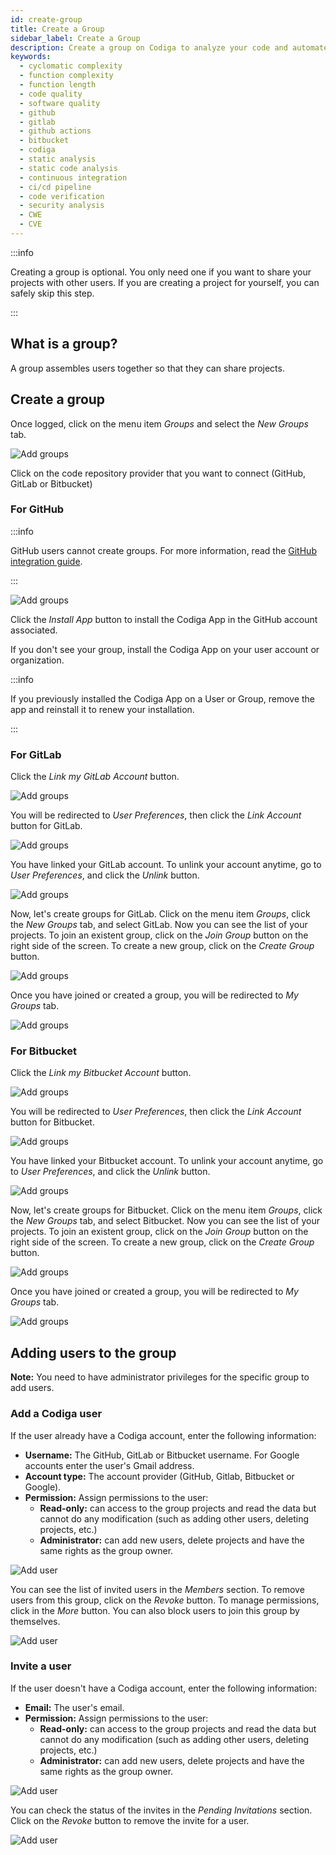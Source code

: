 ```yaml
---
id: create-group
title: Create a Group
sidebar_label: Create a Group
description: Create a group on Codiga to analyze your code and automated your Code Reviews on GitHub, GitLab and Bitbucket. Support for 12+ languages, start for free today.
keywords:
  - cyclomatic complexity
  - function complexity
  - function length
  - code quality
  - software quality
  - github
  - gitlab
  - github actions
  - bitbucket
  - codiga
  - static analysis
  - static code analysis
  - continuous integration
  - ci/cd pipeline
  - code verification
  - security analysis
  - CWE
  - CVE
---
```


:::info

Creating a group is optional. You only need one if you want to share
your projects with other users. If you are creating a project for yourself,
you can safely skip this step.

:::

## What is a group?

A group assembles users together so that they can share projects.

## Create a group

Once logged, click on the menu item _Groups_ and select the _New Groups_ tab.

![Add groups](/img/create-group-01.png)

Click on the code repository provider that you want to connect (GitHub, GitLab or Bitbucket)

### For GitHub

:::info

GitHub users cannot create groups. For more information, read the [GitHub integration guide](/docs/code-analysis/integration/github).

:::

![Add groups](/img/create-group-02.png)

Click the _Install App_ button to install the Codiga App in the GitHub account associated.

If you don't see your group, install the Codiga App on your user account or organization.

:::info

If you previously installed the Codiga App on a User or Group, remove the app and reinstall it to renew your installation.

:::

### For GitLab

Click the _Link my GitLab Account_ button.

![Add groups](/img/create-group-03.png)

You will be redirected to _User Preferences_, then click the _Link Account_ button for GitLab.

![Add groups](/img/create-group-04.png)

You have linked your GitLab account. To unlink your account anytime, go to _User Preferences_, and click the _Unlink_ button.

![Add groups](/img/create-group-05.png)

Now, let's create groups for GitLab. Click on the menu item _Groups_, click the _New Groups_ tab, and select GitLab. Now you can see the list of your projects. To join an existent group, click on the _Join Group_ button on the right side of the screen. To create a new group, click on the _Create Group_ button.

![Add groups](/img/create-group-06.png)

Once you have joined or created a group, you will be redirected to _My Groups_ tab.

![Add groups](/img/create-group-07.png)

### For Bitbucket

Click the _Link my Bitbucket Account_ button.

![Add groups](/img/create-group-08.png)

You will be redirected to _User Preferences_, then click the _Link Account_ button for Bitbucket.

![Add groups](/img/create-group-04.png)

You have linked your Bitbucket account. To unlink your account anytime, go to _User Preferences_, and click the _Unlink_ button.

![Add groups](/img/create-group-09.png)

Now, let's create groups for Bitbucket. Click on the menu item _Groups_, click the _New Groups_ tab, and select Bitbucket. Now you can see the list of your projects. To join an existent group, click on the _Join Group_ button on the right side of the screen. To create a new group, click on the _Create Group_ button.

![Add groups](/img/create-group-10.png)

Once you have joined or created a group, you will be redirected to _My Groups_ tab.

![Add groups](/img/create-group-07.png)

## Adding users to the group

**Note:** You need to have administrator privileges for the specific group to add users.

### Add a Codiga user

If the user already have a Codiga account, enter the following information:

- **Username:** The GitHub, GitLab or Bitbucket username. For Google accounts enter the user's Gmail address.
- **Account type:** The account provider (GitHub, Gitlab, Bitbucket or Google).
- **Permission:** Assign permissions to the user:
  - **Read-only:** can access to the group projects and read the data but cannot do any modification (such as adding other users, deleting projects, etc.)
  - **Administrator:** can add new users, delete projects and have the same rights as the group owner.

![Add user](/img/group-add-user-01.png)

You can see the list of invited users in the _Members_ section. To remove users from this group, click on the _Revoke_ button. To manage permissions, click in the _More_ button. You can also block users to join this group by themselves.

![Add user](/img/group-add-user-02.png)

### Invite a user

If the user doesn't have a Codiga account, enter the following information:

- **Email:** The user's email.
- **Permission:** Assign permissions to the user:
  - **Read-only:** can access to the group projects and read the data but cannot do any modification (such as adding other users, deleting projects, etc.)
  - **Administrator:** can add new users, delete projects and have the same rights as the group owner.

![Add user](/img/group-add-user-03.png)

You can check the status of the invites in the _Pending Invitations_ section. Click on the _Revoke_ button to remove the invite for a user.

![Add user](/img/group-add-user-04.png)
